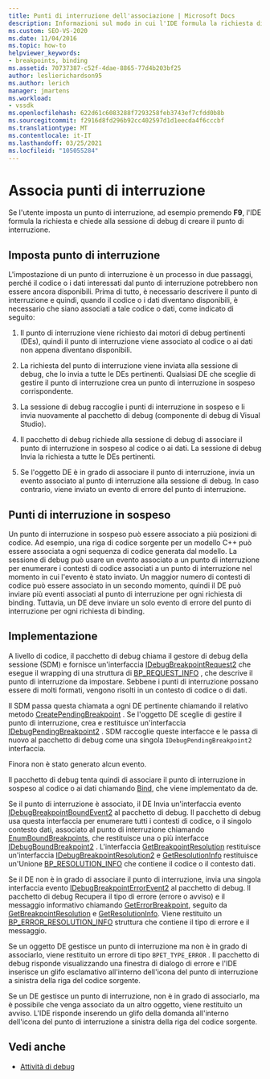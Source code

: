 ```yaml
---
title: Punti di interruzione dell'associazione | Microsoft Docs
description: Informazioni sul modo in cui l'IDE formula la richiesta di un punto di interruzione e chiede alla sessione di debug di creare il punto di interruzione quando un utente imposta un punto di interruzione.
ms.custom: SEO-VS-2020
ms.date: 11/04/2016
ms.topic: how-to
helpviewer_keywords:
- breakpoints, binding
ms.assetid: 70737387-c52f-4dae-8865-77d4b203bf25
author: leslierichardson95
ms.author: lerich
manager: jmartens
ms.workload:
- vssdk
ms.openlocfilehash: 622d61c6083288f7293258feb3743ef7cfdd0b8b
ms.sourcegitcommit: f2916d8fd296b92cc402597d1d1eecda4f6cccbf
ms.translationtype: MT
ms.contentlocale: it-IT
ms.lasthandoff: 03/25/2021
ms.locfileid: "105055284"
---
```

# <a name="bind-breakpoints"></a>Associa punti di interruzione
Se l'utente imposta un punto di interruzione, ad esempio premendo **F9**, l'IDE formula la richiesta e chiede alla sessione di debug di creare il punto di interruzione.

## <a name="set-a-breakpoint"></a>Imposta punto di interruzione
 L'impostazione di un punto di interruzione è un processo in due passaggi, perché il codice o i dati interessati dal punto di interruzione potrebbero non essere ancora disponibili. Prima di tutto, è necessario descrivere il punto di interruzione e quindi, quando il codice o i dati diventano disponibili, è necessario che siano associati a tale codice o dati, come indicato di seguito:

1. Il punto di interruzione viene richiesto dai motori di debug pertinenti (DEs), quindi il punto di interruzione viene associato al codice o ai dati non appena diventano disponibili.

2. La richiesta del punto di interruzione viene inviata alla sessione di debug, che lo invia a tutte le DEs pertinenti. Qualsiasi DE che sceglie di gestire il punto di interruzione crea un punto di interruzione in sospeso corrispondente.

3. La sessione di debug raccoglie i punti di interruzione in sospeso e li invia nuovamente al pacchetto di debug (componente di debug di Visual Studio).

4. Il pacchetto di debug richiede alla sessione di debug di associare il punto di interruzione in sospeso al codice o ai dati. La sessione di debug Invia la richiesta a tutte le DEs pertinenti.

5. Se l'oggetto DE è in grado di associare il punto di interruzione, invia un evento associato al punto di interruzione alla sessione di debug. In caso contrario, viene inviato un evento di errore del punto di interruzione.

## <a name="pending-breakpoints"></a>Punti di interruzione in sospeso
 Un punto di interruzione in sospeso può essere associato a più posizioni di codice. Ad esempio, una riga di codice sorgente per un modello C++ può essere associata a ogni sequenza di codice generata dal modello. La sessione di debug può usare un evento associato a un punto di interruzione per enumerare i contesti di codice associati a un punto di interruzione nel momento in cui l'evento è stato inviato. Un maggior numero di contesti di codice può essere associato in un secondo momento, quindi il DE può inviare più eventi associati al punto di interruzione per ogni richiesta di binding. Tuttavia, un DE deve inviare un solo evento di errore del punto di interruzione per ogni richiesta di binding.

## <a name="implementation"></a>Implementazione
 A livello di codice, il pacchetto di debug chiama il gestore di debug della sessione (SDM) e fornisce un'interfaccia [IDebugBreakpointRequest2](../../extensibility/debugger/reference/idebugbreakpointrequest2.md) che esegue il wrapping di una struttura di [BP_REQUEST_INFO](../../extensibility/debugger/reference/bp-request-info.md) , che descrive il punto di interruzione da impostare. Sebbene i punti di interruzione possano essere di molti formati, vengono risolti in un contesto di codice o di dati.

 Il SDM passa questa chiamata a ogni DE pertinente chiamando il relativo metodo [CreatePendingBreakpoint](../../extensibility/debugger/reference/idebugengine2-creatependingbreakpoint.md) . Se l'oggetto DE sceglie di gestire il punto di interruzione, crea e restituisce un'interfaccia [IDebugPendingBreakpoint2](../../extensibility/debugger/reference/idebugpendingbreakpoint2.md) . SDM raccoglie queste interfacce e le passa di nuovo al pacchetto di debug come una singola `IDebugPendingBreakpoint2` interfaccia.

 Finora non è stato generato alcun evento.

 Il pacchetto di debug tenta quindi di associare il punto di interruzione in sospeso al codice o ai dati chiamando [Bind](../../extensibility/debugger/reference/idebugpendingbreakpoint2-bind.md), che viene implementato da de.

 Se il punto di interruzione è associato, il DE Invia un'interfaccia evento [IDebugBreakpointBoundEvent2](../../extensibility/debugger/reference/idebugbreakpointboundevent2.md) al pacchetto di debug. Il pacchetto di debug usa questa interfaccia per enumerare tutti i contesti di codice, o il singolo contesto dati, associato al punto di interruzione chiamando [EnumBoundBreakpoints](../../extensibility/debugger/reference/idebugbreakpointboundevent2-enumboundbreakpoints.md), che restituisce una o più interfacce [IDebugBoundBreakpoint2](../../extensibility/debugger/reference/idebugboundbreakpoint2.md) . L'interfaccia [GetBreakpointResolution](../../extensibility/debugger/reference/idebugboundbreakpoint2-getbreakpointresolution.md) restituisce un'interfaccia [IDebugBreakpointResolution2](../../extensibility/debugger/reference/idebugbreakpointresolution2.md) e [GetResolutionInfo](../../extensibility/debugger/reference/idebugbreakpointresolution2-getresolutioninfo.md) restituisce un'Unione [BP_RESOLUTION_INFO](../../extensibility/debugger/reference/bp-resolution-info.md) che contiene il codice o il contesto dati.

 Se il DE non è in grado di associare il punto di interruzione, invia una singola interfaccia evento [IDebugBreakpointErrorEvent2](../../extensibility/debugger/reference/idebugbreakpointerrorevent2.md) al pacchetto di debug. Il pacchetto di debug Recupera il tipo di errore (errore o avviso) e il messaggio informativo chiamando [GetErrorBreakpoint](../../extensibility/debugger/reference/idebugbreakpointerrorevent2-geterrorbreakpoint.md), seguito da [GetBreakpointResolution](../../extensibility/debugger/reference/idebugerrorbreakpoint2-getbreakpointresolution.md) e [GetResolutionInfo](../../extensibility/debugger/reference/idebugerrorbreakpointresolution2-getresolutioninfo.md). Viene restituito un [BP_ERROR_RESOLUTION_INFO](../../extensibility/debugger/reference/bp-error-resolution-info.md) struttura che contiene il tipo di errore e il messaggio.

 Se un oggetto DE gestisce un punto di interruzione ma non è in grado di associarlo, viene restituito un errore di tipo `BPET_TYPE_ERROR` . Il pacchetto di debug risponde visualizzando una finestra di dialogo di errore e l'IDE inserisce un glifo esclamativo all'interno dell'icona del punto di interruzione a sinistra della riga del codice sorgente.

 Se un DE gestisce un punto di interruzione, non è in grado di associarlo, ma è possibile che venga associato da un altro oggetto, viene restituito un avviso. L'IDE risponde inserendo un glifo della domanda all'interno dell'icona del punto di interruzione a sinistra della riga del codice sorgente.

## <a name="see-also"></a>Vedi anche
- [Attività di debug](../../extensibility/debugger/debugging-tasks.md)
